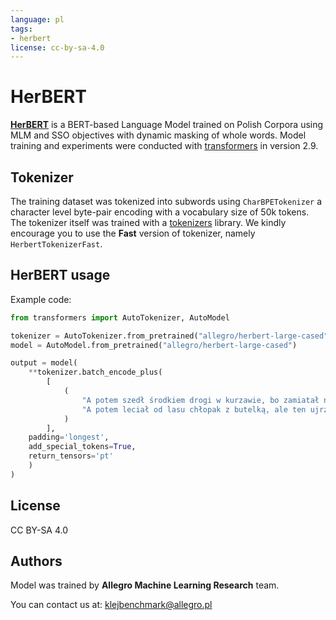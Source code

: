 ```yaml
---
language: pl
tags:
- herbert
license: cc-by-sa-4.0
---
```

# HerBERT 
**[HerBERT](https://en.wikipedia.org/wiki/Zbigniew_Herbert)** is a BERT-based Language Model trained on Polish Corpora
using MLM and SSO objectives with dynamic masking of whole words.
Model training and experiments were conducted with [transformers](https://github.com/huggingface/transformers) in version 2.9.

## Tokenizer
The training dataset was tokenized into subwords using ``CharBPETokenizer`` a character level byte-pair encoding with
a vocabulary size of 50k tokens. The tokenizer itself was trained with a [tokenizers](https://github.com/huggingface/tokenizers) library. 
We kindly encourage you to use the **Fast** version of tokenizer, namely ``HerbertTokenizerFast``.

## HerBERT usage


Example code:
```python
from transformers import AutoTokenizer, AutoModel

tokenizer = AutoTokenizer.from_pretrained("allegro/herbert-large-cased")
model = AutoModel.from_pretrained("allegro/herbert-large-cased")

output = model(
    **tokenizer.batch_encode_plus(
        [
            (
                "A potem szedł środkiem drogi w kurzawie, bo zamiatał nogami, ślepy dziad prowadzony przez tłustego kundla na sznurku.",
                "A potem leciał od lasu chłopak z butelką, ale ten ujrzawszy księdza przy drodze okrążył go z dala i biegł na przełaj pól do karczmy."
            )
        ],
    padding='longest',
    add_special_tokens=True,
    return_tensors='pt'
    )
)
```


## License
CC BY-SA 4.0


## Authors
Model was trained by **Allegro Machine Learning Research** team.

You can contact us at: <a href="mailto:klejbenchmark@allegro.pl">klejbenchmark@allegro.pl</a>
